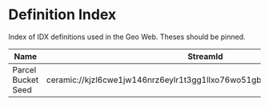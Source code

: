 # Definition Index

Index of IDX definitions used in the Geo Web. Theses should be pinned.

| Name               | StreamId                                                                  |
| ------------------ | ------------------------------------------------------------------------- |
| Parcel Bucket Seed | ceramic://kjzl6cwe1jw146nrz6eylr1t3gg1llxo76wo51gbolzr9pt3p7kr66hmijmkuwa |
